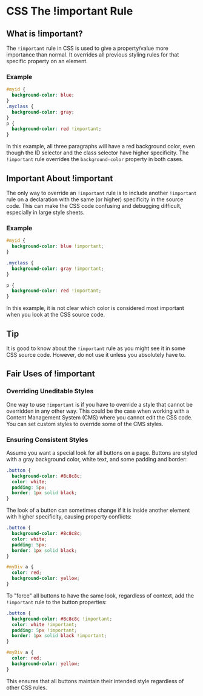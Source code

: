 # CSS The !important Rule
## What is !important?
The `!important` rule in CSS is used to give a property/value more importance than normal. It overrides all previous styling rules for that specific property on an element.
### Example
```css
#myid {
  background-color: blue;
}
.myclass {
  background-color: gray;
}
p {
  background-color: red !important;
}
```
In this example, all three paragraphs will have a red background color, even though the ID selector and the class selector have higher specificity. The `!important` rule overrides the `background-color` property in both cases.
## Important About !important

The only way to override an `!important` rule is to include another `!important` rule on a declaration with the same (or higher) specificity in the source code. This can make the CSS code confusing and debugging difficult, especially in large style sheets.

### Example

```css
#myid {
  background-color: blue !important;
}

.myclass {
  background-color: gray !important;
}

p {
  background-color: red !important;
}
```

In this example, it is not clear which color is considered most important when you look at the CSS source code.

## Tip

It is good to know about the `!important` rule as you might see it in some CSS source code. However, do not use it unless you absolutely have to.

## Fair Uses of !important

### Overriding Uneditable Styles

One way to use `!important` is if you have to override a style that cannot be overridden in any other way. This could be the case when working with a Content Management System (CMS) where you cannot edit the CSS code. You can set custom styles to override some of the CMS styles.

### Ensuring Consistent Styles

Assume you want a special look for all buttons on a page. Buttons are styled with a gray background color, white text, and some padding and border:

```css
.button {
  background-color: #8c8c8c;
  color: white;
  padding: 5px;
  border: 1px solid black;
}
```

The look of a button can sometimes change if it is inside another element with higher specificity, causing property conflicts:

```css
.button {
  background-color: #8c8c8c;
  color: white;
  padding: 5px;
  border: 1px solid black;
}

#myDiv a {
  color: red;
  background-color: yellow;
}
```

To "force" all buttons to have the same look, regardless of context, add the `!important` rule to the button properties:

```css
.button {
  background-color: #8c8c8c !important;
  color: white !important;
  padding: 5px !important;
  border: 1px solid black !important;
}

#myDiv a {
  color: red;
  background-color: yellow;
}
```

This ensures that all buttons maintain their intended style regardless of other CSS rules.

